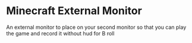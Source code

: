 # Minecraft External Monitor
 An external monitor to place on your second monitor so that you can play the game and record it without hud for B roll
